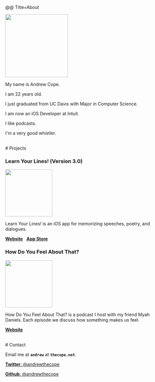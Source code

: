 @@ Title=About


<img src="/images/me.png" width="200px" class="projectIcon">

My name is Andrew Cope.

I am 22 years old.

I just graduated from UC Davis with Major in Computer Science.

I am now an iOS Developer at Intuit.

I like podcasts.

I'm a very good whistler.

<div style="clear:left"></div>

<br>
# Projects

### Learn Your Lines! (Version 3.0)
<img src="/images/lyl-icon.png" width="150px" class="projectIcon">

Learn Your Lines! is an iOS app for memorizing speeches, poetry, and dialogues.

<a href="https://www.learnyourlines.app">**Website**</a>
&nbsp;
<a href="https://itunes.apple.com/us/app/learn-your-lines/id1433138502?ls=1&mt=8">**App Store**</a>

<div style="clear:left"></div>

### How Do You Feel About That?
<a href="http://feelspodcast.com"><img src="/images/feelslogo.png" width="150px" class="projectIcon"></a>

How Do You Feel About That? is a podcast I host with my friend Myah Daniels. Each episode we discuss how something makes us feel.

<a href="http://feelspodcast.com">**Website**</a>

<div style="clear:left"></div>

<br>
# Contact


Email me at **`andrew`** at **`thecope.net`**.

<a href="http://twitter.com/andrewthecope">**Twitter**: @andrewthecope</a>

<a href="http://github.com/andrewthecope">**Github**: @andrewthecope</a>
